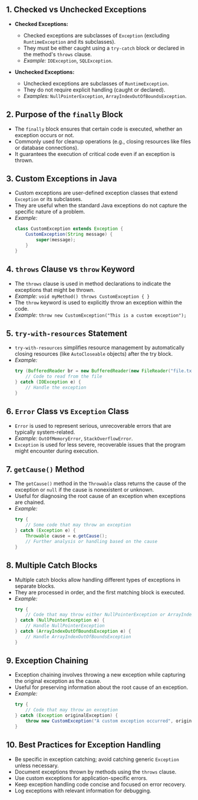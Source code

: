 
## 1. Checked vs Unchecked Exceptions
   - **Checked Exceptions:**
     - Checked exceptions are subclasses of `Exception` (excluding `RuntimeException` and its subclasses).
     - They must be either caught using a `try-catch` block or declared in the method's `throws` clause.
     - *Example:* `IOException`, `SQLException`.
   
   - **Unchecked Exceptions:**
     - Unchecked exceptions are subclasses of `RuntimeException`.
     - They do not require explicit handling (caught or declared).
     - *Examples:* `NullPointerException`, `ArrayIndexOutOfBoundsException`.

## 2. Purpose of the `finally` Block
   - The `finally` block ensures that certain code is executed, whether an exception occurs or not.
   - Commonly used for cleanup operations (e.g., closing resources like files or database connections).
   - It guarantees the execution of critical code even if an exception is thrown.

## 3. Custom Exceptions in Java
   - Custom exceptions are user-defined exception classes that extend `Exception` or its subclasses.
   - They are useful when the standard Java exceptions do not capture the specific nature of a problem.
   - *Example:*
     ```java
     class CustomException extends Exception {
         CustomException(String message) {
             super(message);
         }
     }
     ```

## 4. `throws` Clause vs `throw` Keyword
   - The `throws` clause is used in method declarations to indicate the exceptions that might be thrown.
   - *Example:* `void myMethod() throws CustomException { }`
   - The `throw` keyword is used to explicitly throw an exception within the code.
   - *Example:* `throw new CustomException("This is a custom exception");`

## 5. `try-with-resources` Statement
   - `try-with-resources` simplifies resource management by automatically closing resources (like `AutoCloseable` objects) after the try block.
   - *Example:*
     ```java
     try (BufferedReader br = new BufferedReader(new FileReader("file.txt"))) {
         // Code to read from the file
     } catch (IOException e) {
         // Handle the exception
     }
     ```

## 6. `Error` Class vs `Exception` Class
   - `Error` is used to represent serious, unrecoverable errors that are typically system-related.
   - *Example:* `OutOfMemoryError`, `StackOverflowError`.
   - `Exception` is used for less severe, recoverable issues that the program might encounter during execution.

## 7. `getCause()` Method
   - The `getCause()` method in the `Throwable` class returns the cause of the exception or `null` if the cause is nonexistent or unknown.
   - Useful for diagnosing the root cause of an exception when exceptions are chained.
   - *Example:*
     ```java
     try {
         // Some code that may throw an exception
     } catch (Exception e) {
         Throwable cause = e.getCause();
         // Further analysis or handling based on the cause
     }
     ```

## 8. Multiple Catch Blocks
   - Multiple catch blocks allow handling different types of exceptions in separate blocks.
   - They are processed in order, and the first matching block is executed.
   - *Example:*
     ```java
     try {
         // Code that may throw either NullPointerException or ArrayIndexOutOfBoundsException
     } catch (NullPointerException e) {
         // Handle NullPointerException
     } catch (ArrayIndexOutOfBoundsException e) {
         // Handle ArrayIndexOutOfBoundsException
     }
     ```

## 9. Exception Chaining
   - Exception chaining involves throwing a new exception while capturing the original exception as the cause.
   - Useful for preserving information about the root cause of an exception.
   - *Example:*
     ```java
     try {
         // Code that may throw an exception
     } catch (Exception originalException) {
         throw new CustomException("A custom exception occurred", originalException);
     }
     ```

## 10. Best Practices for Exception Handling
   - Be specific in exception catching; avoid catching generic `Exception` unless necessary.
   - Document exceptions thrown by methods using the `throws` clause.
   - Use custom exceptions for application-specific errors.
   - Keep exception handling code concise and focused on error recovery.
   - Log exceptions with relevant information for debugging.
